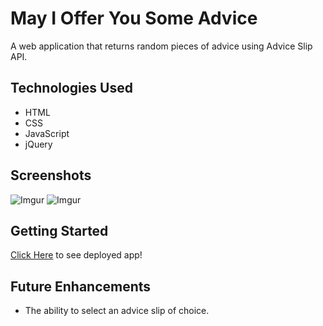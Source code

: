 # May I Offer You Some Advice
A web application that returns random pieces of advice using Advice Slip API.

## Technologies Used
* HTML
* CSS
* JavaScript
* jQuery

## Screenshots
![Imgur](https://i.imgur.com/UWMAfaX.png)
![Imgur](https://i.imgur.com/4CXaE17.png)

## Getting Started
[Click Here](https://advice-project-1.netlify.app/) to see deployed app!

## Future Enhancements
* The ability to select an advice slip of choice.